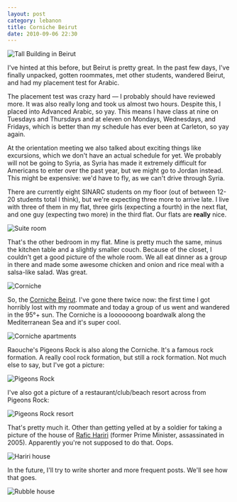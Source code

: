 ```yaml
---
layout: post
category: lebanon
title: Corniche Beirut
date: 2010-09-06 22:30
---
```


![Tall Building in Beirut](http://dl.dropbox.com/u/3234860/andyfreeland.net/photo/lebanon/09/06/tall_building.jpg)

I've hinted at this before, but Beirut is pretty great. In the past few days, I've finally unpacked, gotten roommates, met other students, wandered Beirut, and had my placement test for Arabic.

The placement test was crazy hard &mdash; I probably should have reviewed more. It was also really long and took us almost two hours. Despite this, I placed into Advanced Arabic, so yay. This means I have class at nine on Tuesdays and Thursdays and at eleven on Mondays, Wednesdays, and Fridays, which is better than my schedule has ever been at Carleton, so yay again.

At the orientation meeting we also talked about exciting things like excursions, which we don't have an actual schedule for yet. We probably will not be going to Syria, as Syria has made it extremely difficult for Americans to enter over the past year, but we might go to Jordan instead. This might be expensive: we'd have to fly, as we can't drive through Syria.

There are currently eight SINARC students on my floor (out of between 12-20 students total I think), but we're expecting three more to arrive late. I live with three of them in my flat, three girls (expecting a fourth) in the next flat, and one guy (expecting two more) in the third flat. Our flats are **really** nice.

![Suite room](http://dl.dropbox.com/u/3234860/andyfreeland.net/photo/lebanon/09/06/other_room.jpg)

That's the other bedroom in my flat. Mine is pretty much the same, minus the kitchen table and a slightly smaller couch. Because of the closet, I couldn't get a good picture of the whole room. We all eat dinner as a group in there and made some awesome chicken and onion and rice meal with a salsa-like salad. Was great.

![Corniche](http://dl.dropbox.com/u/3234860/andyfreeland.net/photo/lebanon/09/06/corniche.jpg)

So, the [Corniche Beirut](http://en.wikipedia.org/wiki/Corniche_Beirut). I've gone there twice now: the first time I got horribly lost with my roommate and today a group of us went and wandered in the 95&deg;+ sun. The Corniche is a looooooong boardwalk along the Mediterranean Sea and it's super cool.

![Corniche apartments](http://dl.dropbox.com/u/3234860/andyfreeland.net/photo/lebanon/09/06/corniche_apartments.jpg)

Raouche's Pigeons Rock is also along the Corniche. It's a famous rock formation. A really cool rock formation, but still a rock formation. Not much else to say, but I've got a picture:

![Pigeons Rock](http://dl.dropbox.com/u/3234860/andyfreeland.net/photo/lebanon/09/06/pigeons_rock.jpg)

I've also got a picture of a restaurant/club/beach resort across from Pigeons Rock:

![Pigeons Rock resort](http://dl.dropbox.com/u/3234860/andyfreeland.net/photo/lebanon/09/06/corniche_resort.jpg)

That's pretty much it. Other than getting yelled at by a soldier for taking a picture of the house of [Rafic Hariri](http://en.wikipedia.org/wiki/Rafic_Hariri) (former Prime Minister, assassinated in 2005). Apparently you're not supposed to do that. Oops.

![Hariri house](http://dl.dropbox.com/u/3234860/andyfreeland.net/photo/lebanon/09/06/pm_house.jpg)

In the future, I'll try to write shorter and more frequent posts. We'll see how that goes.

![Rubble house](http://dl.dropbox.com/u/3234860/andyfreeland.net/photo/lebanon/09/06/rubble_house.jpg)
